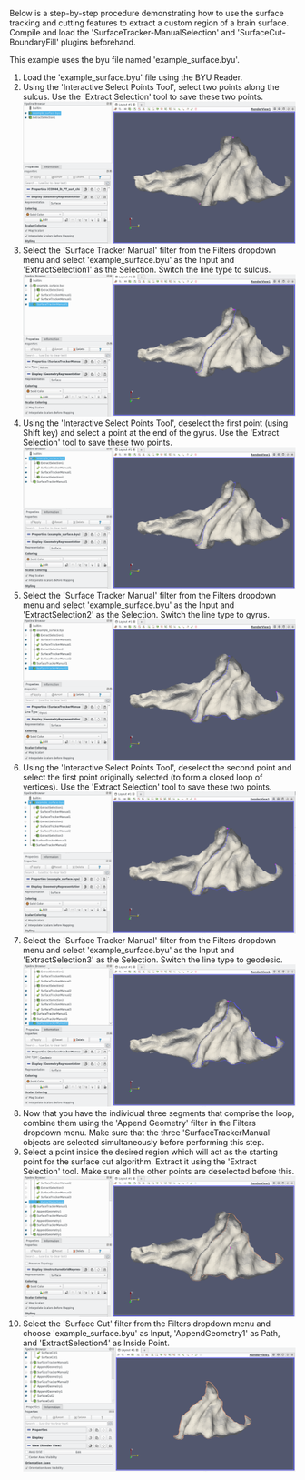 Below is a step-by-step procedure demonstrating how to use the surface tracking and cutting features to extract a custom region of a brain surface. Compile and load the 'SurfaceTracker-ManualSelection' and 'SurfaceCut-BoundaryFill' plugins beforehand.

This example uses the byu file named 'example_surface.byu'.

1. Load the 'example_surface.byu' file using the BYU Reader.
2. Using the 'Interactive Select Points Tool', select two points along the sulcus. Use the 'Extract Selection' tool to save these two points.
![Extracted Selection](./ExamplePictures/ExtractSelection1.png)
3. Select the 'Surface Tracker Manual' filter from the Filters dropdown menu and select 'example_surface.byu' as the Input and 'ExtractSelection1' as the Selection. Switch the line type to sulcus.
![Sulcus Line](./ExamplePictures/SurfaceTracker1.png)
4. Using the 'Interactive Select Points Tool', deselect the first point (using Shift key) and select a point at the end of the gyrus. Use the 'Extract Selection' tool to save these two points.
![Extracted Selection](./ExamplePictures/ExtractSelection2.png)
5. Select the 'Surface Tracker Manual' filter from the Filters dropdown menu and select 'example_surface.byu' as the Input and 'ExtractSelection2' as the Selection. Switch the line type to gyrus.
![Gyrus Line](./ExamplePictures/SurfaceTracker2.png)
6. Using the 'Interactive Select Points Tool', deselect the second point and select the first point originally selected (to form a closed loop of vertices). Use the 'Extract Selection' tool to save these two points.
![Extracted Selection](./ExamplePictures/ExtractSelection3.png)
7. Select the 'Surface Tracker Manual' filter from the Filters dropdown menu and select 'example_surface.byu' as the Input and 'ExtractSelection3' as the Selection. Switch the line type to geodesic.
![Geodesic Line](./ExamplePictures/SurfaceTracker3.png)
8. Now that you have the individual three segments that comprise the loop, combine them using the 'Append Geometry' filter in the Filters dropdown menu. Make sure that the three 'SurfaceTrackerManual' objects are selected simultaneously before performing this step.
9. Select a point inside the desired region which will act as the starting point for the surface cut algorithm. Extract it using the 'Extract Selection' tool. Make sure all the other points are deselected before this.
![Inside Point](./ExamplePictures/InsidePoint.png)
10. Select the 'Surface Cut' filter from the Filters dropdown menu and choose 'example_surface.byu' as Input, 'AppendGeometry1' as Path, and 'ExtractSelection4' as Inside Point.
![Surface Cut](./ExamplePictures/SurfaceCut.png)

